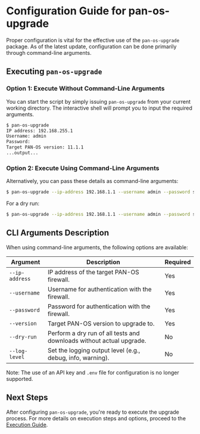 # Configuration Guide for pan-os-upgrade

Proper configuration is vital for the effective use of the `pan-os-upgrade` package. As of the latest update, configuration can be done primarily through command-line arguments.

## Executing `pan-os-upgrade`

### Option 1: Execute Without Command-Line Arguments

You can start the script by simply issuing `pan-os-upgrade` from your current working directory. The interactive shell will prompt you to input the required arguments.

```bash
$ pan-os-upgrade
IP address: 192.168.255.1
Username: admin
Password:
Target PAN-OS version: 11.1.1
...output...
```

### Option 2: Execute Using Command-Line Arguments

Alternatively, you can pass these details as command-line arguments:

```bash
$ pan-os-upgrade --ip-address 192.168.1.1 --username admin --password secret --version 10.1.0
```

For a dry run:

```bash
$ pan-os-upgrade --ip-address 192.168.1.1 --username admin --password secret --version 10.1.0 --dry-run
```

## CLI Arguments Description

When using command-line arguments, the following options are available:

| Argument       | Description                                                          | Required |
| -------------- | -------------------------------------------------------------------- | -------- |
| `--ip-address` | IP address of the target PAN-OS firewall.                            | Yes      |
| `--username`   | Username for authentication with the firewall.                       | Yes      |
| `--password`   | Password for authentication with the firewall.                       | Yes      |
| `--version`    | Target PAN-OS version to upgrade to.                                 | Yes      |
| `--dry-run`    | Perform a dry run of all tests and downloads without actual upgrade. | No       |
| `--log-level`  | Set the logging output level (e.g., debug, info, warning).           | No       |

Note: The use of an API key and `.env` file for configuration is no longer supported.

## Next Steps

After configuring `pan-os-upgrade`, you're ready to execute the upgrade process. For more details on execution steps and options, proceed to the [Execution Guide](execution.md).

